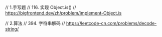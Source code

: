 // 1.手写题
// 116. 实现 Object.is()
// https://bigfrontend.dev/zh/problem/implement-Object.is

// 2.算法
// 394. 字符串解码
// https://leetcode-cn.com/problems/decode-string/
